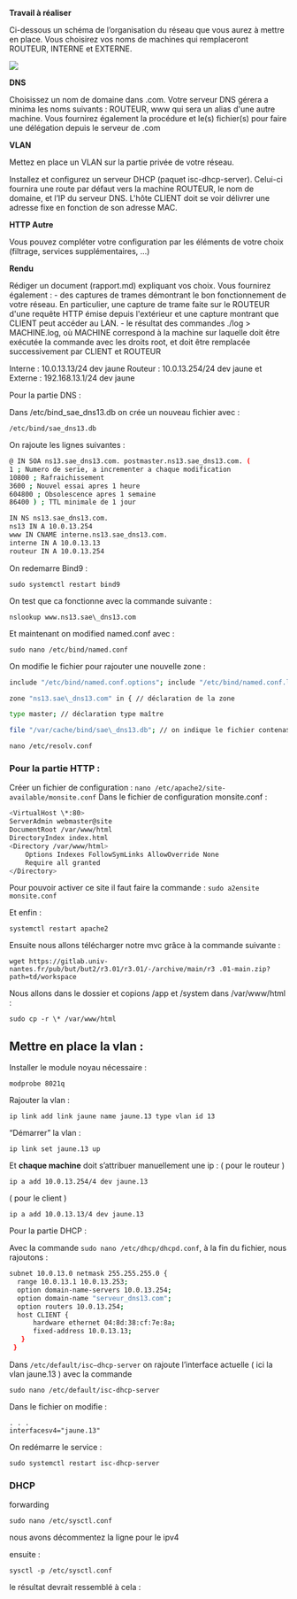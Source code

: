 **Travail à réaliser**

Ci-dessous un schéma de l’organisation du réseau que vous aurez à mettre en place. Vous choisirez vos noms de machines qui remplaceront ROUTEUR, INTERNE et EXTERNE.

![](Aspose.Words.3043882c-0868-4b50-a159-dc74a3c85fbb.001.png)

**DNS**

Choisissez un nom de domaine dans .com. Votre serveur DNS gérera a minima les noms suivants : ROUTEUR, www qui sera un alias d'une autre machine. Vous fournirez également la procédure et le(s) fichier(s) pour faire une délégation depuis le serveur de .com

**VLAN**

Mettez en place un VLAN sur la partie privée de votre réseau.

Installez et configurez un serveur DHCP (paquet isc-dhcp-server). Celui-ci fournira une route par défaut vers la machine ROUTEUR, le nom de domaine, et l’IP du serveur DNS. L'hôte CLIENT doit se voir délivrer une adresse fixe en fonction de son adresse MAC.

**HTTP Autre**

Vous pouvez compléter votre configuration par les éléments de votre choix (filtrage, services supplémentaires, ...)

**Rendu**

Rédiger un document (rapport.md) expliquant vos choix. Vous fournirez également : - des captures de trames démontrant le bon fonctionnement de votre réseau. En particulier, une capture de trame faite sur le ROUTEUR d'une requête HTTP émise depuis l'extérieur et une capture montrant que CLIENT peut accéder au LAN. - le résultat des commandes ./log > MACHINE.log, où MACHINE correspond à la machine sur laquelle doit être exécutée la commande avec les droits root, et doit être remplacée successivement par CLIENT et ROUTEUR

Interne : 10.0.13.13/24 dev jaune
Routeur : 10.0.13.254/24 dev jaune et 
Externe : 192.168.13.1/24 dev jaune

Pour la partie DNS :

Dans /etc/bind\_sae\_dns13.db on crée un nouveau fichier avec :
```
/etc/bind/sae_dns13.db
```
On rajoute les lignes suivantes :
```bash
@ IN SOA ns13.sae_dns13.com. postmaster.ns13.sae_dns13.com. (
1 ; Numero de serie, a incrementer a chaque modification
10800 ; Rafraichissement
3600 ; Nouvel essai apres 1 heure
604800 ; Obsolescence apres 1 semaine
86400 ) ; TTL minimale de 1 jour

IN NS ns13.sae_dns13.com.
ns13 IN A 10.0.13.254
www IN CNAME interne.ns13.sae_dns13.com.
interne IN A 10.0.13.13
routeur IN A 10.0.13.254
```

On redemarre Bind9 :
```
sudo systemctl restart bind9
```
On test que ca fonctionne avec la commande suivante :
```
nslookup www.ns13.sae\_dns13.com
```
Et maintenant on modified named.conf avec :
```
sudo nano /etc/bind/named.conf
```
On modifie le fichier pour rajouter une nouvelle zone :
```bash
include "/etc/bind/named.conf.options"; include "/etc/bind/named.conf.local"; include "/etc/bind/named.conf.default-zones";

zone "ns13.sae\_dns13.com" in { // déclaration de la zone

type master; // déclaration type maître

file "/var/cache/bind/sae\_dns13.db"; // on indique le fichier contena$ };
```
```
nano /etc/resolv.conf
```

### Pour la partie HTTP :

Créer un fichier de configuration : ``` nano /etc/apache2/site-available/monsite.conf ```
Dans le fichier de configuration monsite.conf :
```bash
<VirtualHost \*:80>
ServerAdmin webmaster@site
DocumentRoot /var/www/html
DirectoryIndex index.html
<Directory /var/www/html>
    Options Indexes FollowSymLinks AllowOverride None
    Require all granted
</Directory>
```

Pour pouvoir activer ce site il faut faire la commande :
```sudo a2ensite monsite.conf```

Et enfin :
```
systemctl restart apache2
```
Ensuite nous allons télécharger notre mvc grâce à la commande suivante :
```
wget https://gitlab.univ-nantes.fr/pub/but/but2/r3.01/r3.01/-/archive/main/r3 .01-main.zip?path=td/workspace
```
Nous allons dans le dossier et copions /app et /system dans /var/www/html :

```sudo cp -r \* /var/www/html```

## Mettre en place la vlan :

Installer le module noyau nécessaire :
```
modprobe 8021q
```
Rajouter la vlan :
```
ip link add link jaune name jaune.13 type vlan id 13
```
“Démarrer” la vlan :
```
ip link set jaune.13 up
```
Et **chaque machine** doit s’attribuer manuellement une ip :
( pour le routeur )
```
ip a add 10.0.13.254/4 dev jaune.13
```
( pour le client )
```
ip a add 10.0.13.13/4 dev jaune.13
```
Pour la partie DHCP :

Avec la commande ```sudo nano /etc/dhcp/dhcpd.conf```, à la fin du fichier, nous rajoutons :
```bash
subnet 10.0.13.0 netmask 255.255.255.0 {
  range 10.0.13.1 10.0.13.253;
  option domain-name-servers 10.0.13.254;
  option domain-name "serveur_dns13.com";
  option routers 10.0.13.254;
  host CLIENT {
      hardware ethernet 04:8d:38:cf:7e:8a;
      fixed-address 10.0.13.13;
   }
 }
```
Dans ```/etc/default/isc–dhcp-server``` on rajoute l’interface actuelle ( ici la vlan jaune.13 ) avec la commande
```
sudo nano /etc/default/isc-dhcp-server
```
Dans le fichier on modifie :
```
. . .
interfacesv4="jaune.13"
```

On redémarre le service :
```
sudo systemctl restart isc-dhcp-server
```



### DHCP

forwarding

```
sudo nano /etc/sysctl.conf
```

nous avons décommentez la ligne pour le ipv4

ensuite :
```
sysctl -p /etc/sysctl.conf
```
le résultat devrait ressemblé à cela :
